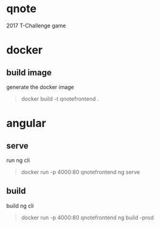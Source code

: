 # qnote
2017 T-Challenge game

# docker
## build image
generate the docker image
> docker build -t qnotefrontend .

# angular
## serve
run ng cli
> docker run -p 4000:80 qnotefrontend ng serve

## build
build ng cli
> docker run -p 4000:80 qnotefrontend ng build -prod